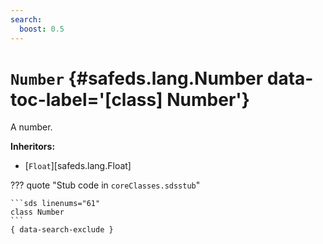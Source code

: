 ```yaml
---
search:
  boost: 0.5
---
```


[//]: # (DO NOT EDIT THIS FILE DIRECTLY. Instead, edit the corresponding stub file and execute `npm run docs:api`.)

# <code class="doc-symbol doc-symbol-class"></code> `Number` {#safeds.lang.Number data-toc-label='[class] Number'}

A number.

**Inheritors:**

- [`Float`][safeds.lang.Float]

??? quote "Stub code in `coreClasses.sdsstub`"

    ```sds linenums="61"
    class Number
    ```
    { data-search-exclude }
